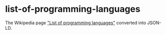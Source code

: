 # list-of-programming-languages
The Wikipedia page ["List of programming languages"](https://en.wikipedia.org/wiki/List_of_programming_languages) converted into JSON-LD.
